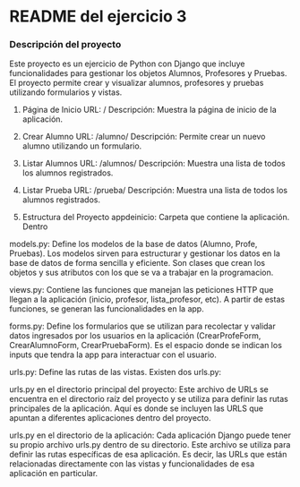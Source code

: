 # README del ejercicio 3

### Descripción del proyecto

Este proyecto es un ejercicio de Python con Django que incluye funcionalidades para gestionar los objetos Alumnos, Profesores y Pruebas.
El proyecto permite crear y visualizar alumnos, profesores y pruebas utilizando formularios y vistas.


1. Página de Inicio
URL: /
Descripción: Muestra la página de inicio de la aplicación.
2. Crear Alumno
URL: /alumno/
Descripción: Permite crear un nuevo alumno utilizando un formulario.
3. Listar Alumnos
URL: /alumnos/
Descripción: Muestra una lista de todos los alumnos registrados.
4. Listar Prueba
URL: /prueba/
Descripción: Muestra una lista de todos los alumnos registrados.

5. Estructura del Proyecto
appdeinicio: Carpeta que contiene la aplicación. Dentro

models.py: Define los modelos de la base de datos (Alumno, Profe, Pruebas).
Los modelos sirven para estructurar y gestionar los datos en la base de datos de forma sencilla y eficiente.
Son clases que crean los objetos y sus atributos con los que se va a trabajar en la programacion.

views.py: Contiene las funciones que manejan las peticiones HTTP que llegan a la aplicación (inicio, profesor, lista_profesor, etc).
A partir de estas funciones, se generan las funcionalidades en la app.

forms.py: Define los formularios que se utilizan para recolectar y validar datos ingresados por los usuarios en la aplicación (CrearProfeForm, CrearAlumnoForm, CrearPruebaForm).
Es el espacio donde se indican los inputs que tendra la app para interactuar con el usuario.

urls.py: Define las rutas de las vistas. Existen dos urls.py:

  urls.py en el directorio principal del proyecto: Este archivo de URLs se encuentra en el directorio raíz del proyecto y se utiliza para definir las rutas principales de la aplicación. Aquí es donde se incluyen las URLS que apuntan a diferentes aplicaciones dentro del proyecto.

  urls.py en el directorio de la aplicación: Cada aplicación Django puede tener su propio archivo urls.py dentro de su directorio. Este archivo se utiliza para definir las rutas específicas de esa aplicación. Es decir, las URLs que están relacionadas directamente con las vistas y funcionalidades de esa aplicación en particular.
